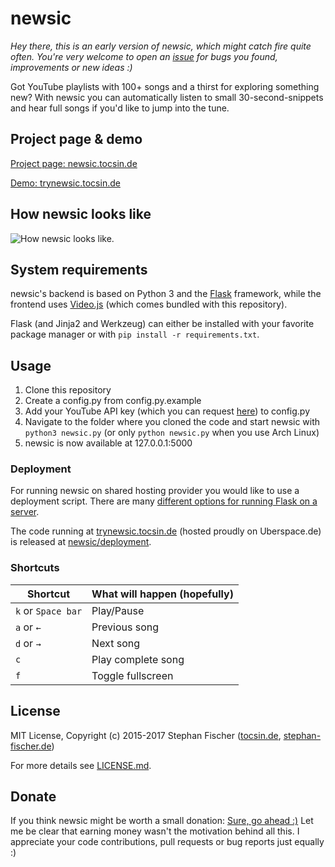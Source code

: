 # newsic

*Hey there, this is an early version of newsic, which might catch fire quite often. You're very welcome to open an [issue](https://github.com/newsic/newsic/issues) for bugs you found, improvements or new ideas :)*

Got YouTube playlists with 100+ songs and a thirst for exploring something new? With newsic you can automatically listen to small 30-second-snippets and hear full songs if you'd like to jump into the tune.

## Project page & demo

[Project page: newsic.tocsin.de](https://newsic.tocsin.de)

[Demo: trynewsic.tocsin.de](https://trynewsic.tocsin.de)

## How newsic looks like

![How newsic looks like.](https://newsic.tocsin.de/stc/github/demo_2016-10-02.png)

## System requirements

newsic's backend is based on Python 3 and the [Flask](https://github.com/pallets/flask) framework, while the frontend uses [Video.js](https://github.com/videojs/video.js) (which comes bundled with this repository).

Flask (and Jinja2 and Werkzeug) can either be installed with your favorite package manager or with `pip install -r requirements.txt`.

## Usage

1. Clone this repository
2. Create a config.py from config.py.example
2. Add your YouTube API key (which you can request
   [here](https://console.developers.google.com/apis/api/youtube/)) to config.py
3. Navigate to the folder where you cloned the code and start newsic with `python3 newsic.py` (or only `python newsic.py` when you use Arch Linux)
4. newsic is now available at 127.0.0.1:5000

### Deployment

For running newsic on shared hosting provider you would like to use a deployment script.
There are many [different options for running Flask on a server](http://flask.pocoo.org/docs/dev/deploying/).

The code running at [trynewsic.tocsin.de](https://trynewsic.tocsin.de) (hosted proudly on Uberspace.de) is released at [newsic/deployment](https://github.com/newsic/deployment).

### Shortcuts

Shortcut | What will happen (hopefully)
------------ | -------------
`k` or `Space bar` | Play/Pause
`a` or `←` | Previous song
`d` or `→` | Next song
`c` | Play complete song
`f` | Toggle fullscreen


## License

MIT License, Copyright (c) 2015-2017 Stephan Fischer ([tocsin.de](https://tocsin.de), [stephan-fischer.de](https://stephan-fischer.de))

For more details see [LICENSE.md](/LICENSE.md).

## Donate

If you think newsic might be worth a small donation: [Sure, go ahead :)](https://www.paypal.me/tocsin/5eur) 
Let me be clear that earning money wasn't the motivation behind all this. I appreciate your code contributions, pull requests or bug reports just equally :)
